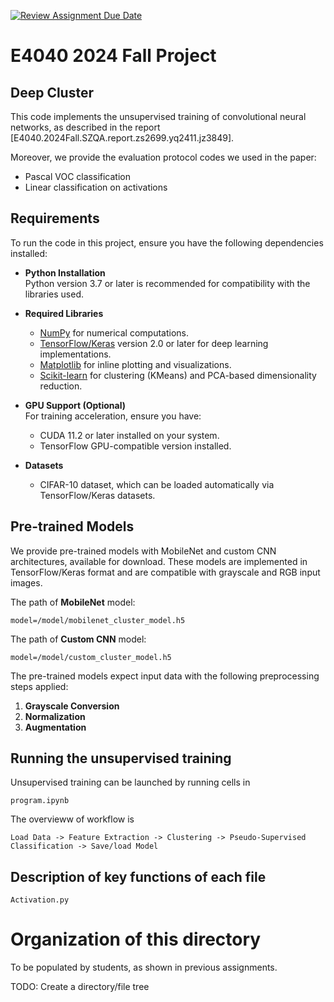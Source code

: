 [![Review Assignment Due Date](https://classroom.github.com/assets/deadline-readme-button-22041afd0340ce965d47ae6ef1cefeee28c7c493a6346c4f15d667ab976d596c.svg)](https://classroom.github.com/a/cZnpr7Ns)
# E4040 2024 Fall Project
## Deep Cluster
This code implements the unsupervised training of convolutional neural networks, as described in the report [E4040.2024Fall.SZQA.report.zs2699.yq2411.jz3849].

Moreover, we provide the evaluation protocol codes we used in the paper:
* Pascal VOC classification
* Linear classification on activations

## Requirements
To run the code in this project, ensure you have the following dependencies installed:

- **Python Installation**  
  Python version 3.7 or later is recommended for compatibility with the libraries used.

- **Required Libraries**  
  - [NumPy](https://numpy.org/) for numerical computations.
  - [TensorFlow/Keras](https://www.tensorflow.org/) version 2.0 or later for deep learning implementations.
  - [Matplotlib](https://matplotlib.org/) for inline plotting and visualizations.
  - [Scikit-learn](https://scikit-learn.org/) for clustering (KMeans) and PCA-based dimensionality reduction.

- **GPU Support (Optional)**  
  For training acceleration, ensure you have:
  - CUDA 11.2 or later installed on your system.
  - TensorFlow GPU-compatible version installed.

- **Datasets**  
  - CIFAR-10 dataset, which can be loaded automatically via TensorFlow/Keras datasets.
 
## Pre-trained Models

We provide pre-trained models with MobileNet and custom CNN architectures, available for download. These models are implemented in TensorFlow/Keras format and are compatible with grayscale and RGB input images.

The path of **MobileNet** model:
```
model=/model/mobilenet_cluster_model.h5
```
The path of **Custom CNN** model:
```
model=/model/custom_cluster_model.h5
```
The pre-trained models expect input data with the following preprocessing steps applied:
1. **Grayscale Conversion**  
2. **Normalization**  
3. **Augmentation**

## Running the unsupervised training
Unsupervised training can be launched by running cells in
```
program.ipynb
```
The overvieww of workflow is
```
Load Data -> Feature Extraction -> Clustering -> Pseudo-Supervised Classification -> Save/load Model
```
## Description of key functions of each file
```
Activation.py
```
# Organization of this directory
To be populated by students, as shown in previous assignments.

TODO: Create a directory/file tree
```

```
